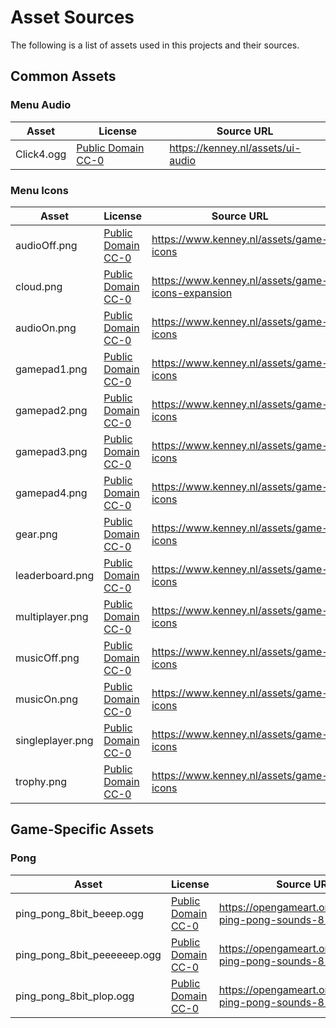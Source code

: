 # Asset Sources

The following is a list of assets used in this projects and their sources.

## Common Assets

### Menu Audio
| Asset  | License | Source URL |
|--------|---------|------------|
| Click4.ogg | [Public Domain CC-0](https://creativecommons.org/publicdomain/zero/1.0/) | https://kenney.nl/assets/ui-audio |

### Menu Icons
| Asset  | License | Source URL |
|--------|---------|------------|
| audioOff.png | [Public Domain CC-0](https://creativecommons.org/publicdomain/zero/1.0/) | https://www.kenney.nl/assets/game-icons |
| cloud.png | [Public Domain CC-0](https://creativecommons.org/publicdomain/zero/1.0/) | https://www.kenney.nl/assets/game-icons-expansion |
| audioOn.png | [Public Domain CC-0](https://creativecommons.org/publicdomain/zero/1.0/) | https://www.kenney.nl/assets/game-icons |
| gamepad1.png | [Public Domain CC-0](https://creativecommons.org/publicdomain/zero/1.0/) | https://www.kenney.nl/assets/game-icons |
| gamepad2.png | [Public Domain CC-0](https://creativecommons.org/publicdomain/zero/1.0/) | https://www.kenney.nl/assets/game-icons |
| gamepad3.png | [Public Domain CC-0](https://creativecommons.org/publicdomain/zero/1.0/) | https://www.kenney.nl/assets/game-icons |
| gamepad4.png | [Public Domain CC-0](https://creativecommons.org/publicdomain/zero/1.0/) | https://www.kenney.nl/assets/game-icons |
| gear.png | [Public Domain CC-0](https://creativecommons.org/publicdomain/zero/1.0/) | https://www.kenney.nl/assets/game-icons |
| leaderboard.png | [Public Domain CC-0](https://creativecommons.org/publicdomain/zero/1.0/) | https://www.kenney.nl/assets/game-icons |
| multiplayer.png | [Public Domain CC-0](https://creativecommons.org/publicdomain/zero/1.0/) | https://www.kenney.nl/assets/game-icons |
| musicOff.png | [Public Domain CC-0](https://creativecommons.org/publicdomain/zero/1.0/) | https://www.kenney.nl/assets/game-icons |
| musicOn.png | [Public Domain CC-0](https://creativecommons.org/publicdomain/zero/1.0/) | https://www.kenney.nl/assets/game-icons |
| singleplayer.png | [Public Domain CC-0](https://creativecommons.org/publicdomain/zero/1.0/) | https://www.kenney.nl/assets/game-icons |
| trophy.png | [Public Domain CC-0](https://creativecommons.org/publicdomain/zero/1.0/) | https://www.kenney.nl/assets/game-icons |

## Game-Specific Assets
### Pong
| Asset  | License | Source URL                                                     |   |
|--------|---------|----------------------------------------------------------------|---|
| ping_pong_8bit_beeep.ogg | [Public Domain CC-0](https://creativecommons.org/publicdomain/zero/1.0/)  | https://opengameart.org/content/3-ping-pong-sounds-8-bit-style |  
| ping_pong_8bit_peeeeeep.ogg | [Public Domain CC-0](https://creativecommons.org/publicdomain/zero/1.0/) | https://opengameart.org/content/3-ping-pong-sounds-8-bit-style |
| ping_pong_8bit_plop.ogg | [Public Domain CC-0](https://creativecommons.org/publicdomain/zero/1.0/) | https://opengameart.org/content/3-ping-pong-sounds-8-bit-style |
